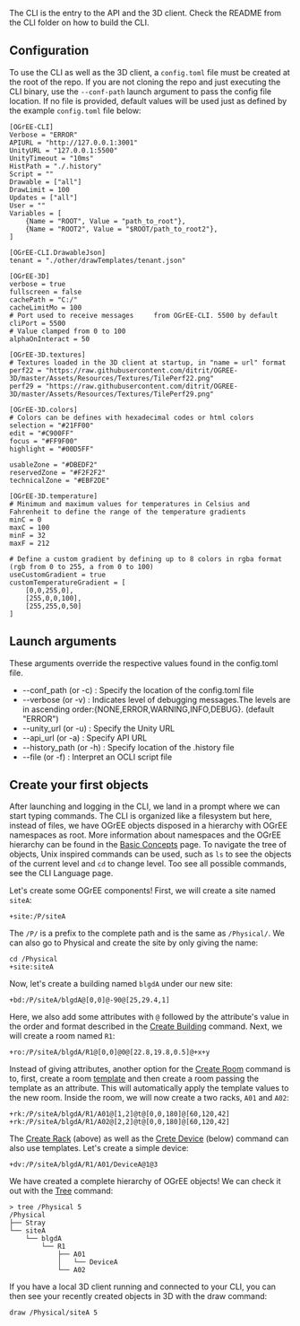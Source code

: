 The CLI is the entry to the API and the 3D client. Check the README from the CLI folder on how to build the CLI.

## Configuration
To use the CLI as well as the 3D client, a `config.toml` file must be created at the root of the repo. If you are not cloning the repo and just executing the CLI binary, use the `--conf-path` launch argument to pass the config file location. If no file is provided, default values will be used just as defined by the example `config.toml` file below:

```
[OGrEE-CLI]
Verbose = "ERROR"
APIURL = "http://127.0.0.1:3001"
UnityURL = "127.0.0.1:5500"
UnityTimeout = "10ms"
HistPath = "./.history"
Script = ""
Drawable = ["all"]
DrawLimit = 100
Updates = ["all"]
User = ""
Variables = [
    {Name = "ROOT", Value = "path_to_root"},
    {Name = "ROOT2", Value = "$ROOT/path_to_root2"},
]

[OGrEE-CLI.DrawableJson]
tenant = "./other/drawTemplates/tenant.json"

[OGrEE-3D]
verbose = true
fullscreen = false
cachePath = "C:/"
cacheLimitMo = 100
# Port used to receive messages     from OGrEE-CLI. 5500 by default
cliPort = 5500
# Value clamped from 0 to 100
alphaOnInteract = 50

[OGrEE-3D.textures]
# Textures loaded in the 3D client at startup, in "name = url" format
perf22 = "https://raw.githubusercontent.com/ditrit/OGREE-3D/master/Assets/Resources/Textures/TilePerf22.png"
perf29 = "https://raw.githubusercontent.com/ditrit/OGREE-3D/master/Assets/Resources/Textures/TilePerf29.png"

[OGrEE-3D.colors]
# Colors can be defines with hexadecimal codes or html colors
selection = "#21FF00"
edit = "#C900FF"
focus = "#FF9F00"
highlight = "#00D5FF"

usableZone = "#DBEDF2"
reservedZone = "#F2F2F2"
technicalZone = "#EBF2DE"

[OGrEE-3D.temperature]
# Minimum and maximum values for temperatures in Celsius and Fahrenheit to define the range of the temperature gradients
minC = 0
maxC = 100
minF = 32
maxF = 212

# Define a custom gradient by defining up to 8 colors in rgba format (rgb from 0 to 255, a from 0 to 100)
useCustomGradient = true
customTemperatureGradient = [
    [0,0,255,0],
    [255,0,0,100],
    [255,255,0,50]
]
```

## Launch arguments
These arguments override the respective values found in the config.toml file.

* --conf_path (or -c) : Specify the location of the config.toml file
* --verbose (or -v) : Indicates level of debugging messages.The levels are in ascending order:{NONE,ERROR,WARNING,INFO,DEBUG}. (default "ERROR")
* --unity_url (or -u) : Specify the Unity URL
* --api_url (or -a) : Specify API URL
* --history_path (or -h) : Specify location of the .history file
* --file (or -f) : Interpret an OCLI script file

## Create your first objects

After launching and logging in the CLI, we land in a prompt where we can start typing commands. The CLI is organized like a filesystem but here, instead of files, we have OGrEE objects disposed in a hierarchy with OGrEE namespaces as root. More information about namespaces and the OGrEE hierarchy can be found in the [Basic Concepts](https://github.com/ditrit/OGrEE-Core/wiki/%F0%9F%93%97-%5BUser-Guide%5D-Basic-Concepts) page. To navigate the tree of objects, Unix inspired commands can be used, such as `ls` to see the objects of the current level and `cd` to change level. Too see all possible commands, see the CLI Language page.

Let's create some OGrEE components! First, we will create a site named `siteA`:
```
+site:/P/siteA
```

The `/P/` is a prefix to the complete path and is the same as `/Physical/`. We can also go to Physical and create the site by only giving the name:
```
cd /Physical
+site:siteA
```
Now, let's create a building named `blgdA` under our new site:

```
+bd:/P/siteA/blgdA@[0,0]@-90@[25,29.4,1]
```
Here, we also add some attributes with `@` followed by the attribute's value in the order and format described in the [Create Building](https://github.com/ditrit/OGrEE-Core/wiki/%F0%9F%93%97-%5BUser-Guide%5D-CLI-%E2%80%90-Language#create-a-building) command. 
Next, we will create a room named `R1`:
```
+ro:/P/siteA/blgdA/R1@[0,0]@0@[22.8,19.8,0.5]@+x+y
```
Instead of giving attributes, another option for the [Create Room](https://github.com/ditrit/OGrEE-Core/wiki/%F0%9F%93%97-%5BUser-Guide%5D-CLI-%E2%80%90-Language#create-a-room) command is to, first, create a room [template](https://github.com/ditrit/OGrEE-Core/wiki/%F0%9F%93%97-%5BUser-Guide%5D-API-%E2%80%90-JSON-templates-definitions) and then create a room passing the template as an attribute. This will automatically apply the template values to the new room.
Inside the room, we will now create a two racks, `A01` and `A02`:
```
+rk:/P/siteA/blgdA/R1/A01@[1,2]@t@[0,0,180]@[60,120,42]
+rk:/P/siteA/blgdA/R1/A02@[2,2]@t@[0,0,180]@[60,120,42]
```
The [Create Rack](https://github.com/ditrit/OGrEE-Core/wiki/%F0%9F%93%97-%5BUser-Guide%5D-CLI-%E2%80%90-Language#create-a-rack) (above) as well as the [Crete Device](https://github.com/ditrit/OGrEE-Core/wiki/%F0%9F%93%97-%5BUser-Guide%5D-CLI-%E2%80%90-Language#create-a-device) (below) command can also use templates. Let's create a simple device:
```
+dv:/P/siteA/blgdA/R1/A01/DeviceA@1@3
```
We have created a complete hierarchy of OGrEE objects! We can check it out with the [Tree](https://github.com/ditrit/OGrEE-Core/wiki/%F0%9F%93%97-%5BUser-Guide%5D-CLI-%E2%80%90-Language#tree) command:
```
> tree /Physical 5
/Physical
├── Stray
└── siteA
    └── blgdA
        └── R1
            ├── A01
            │   └── DeviceA
            └── A02
```
If you have a local 3D client running and connected to your CLI, you can then see your recently created objects in 3D with the draw command:
```
draw /Physical/siteA 5
```